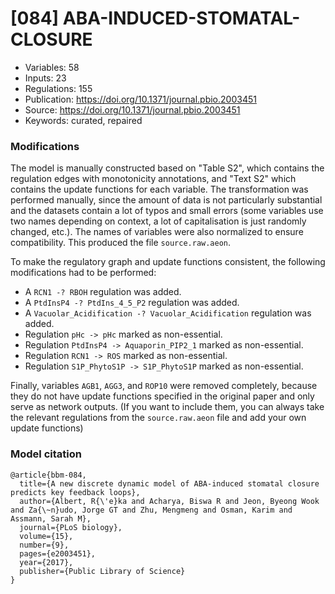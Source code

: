 # \[084\] ABA-INDUCED-STOMATAL-CLOSURE

 - Variables: 58
 - Inputs: 23
 - Regulations: 155
 - Publication: https://doi.org/10.1371/journal.pbio.2003451
 - Source: https://doi.org/10.1371/journal.pbio.2003451
 - Keywords: curated, repaired


### Modifications

The model is manually constructed based on "Table S2", which contains the regulation edges with monotonicity annotations, and "Text S2" which contains the update functions for each variable. The transformation was performed manually, since the amount of data is not particularly substantial and the datasets contain a lot of typos and small errors (some variables use two names depending on context, a lot of capitalisation is just randomly changed, etc.). The names of variables were also normalized to ensure compatibility. This produced the file `source.raw.aeon`.

To make the regulatory graph and update functions consistent, the following modifications had to be performed:
 - A `RCN1 -? RBOH` regulation was added.
 - A `PtdInsP4 -? PtdIns_4_5_P2` regulation was added.
 - A `Vacuolar_Acidification -? Vacuolar_Acidification` regulation was added.
 - Regulation `pHc -> pHc` marked as non-essential.
 - Regulation `PtdInsP4 -> Aquaporin_PIP2_1` marked as non-essential.
 - Regulation `RCN1 -> ROS` marked as non-essential.
 - Regulation `S1P_PhytoS1P -> S1P_PhytoS1P` marked as non-essential. 

Finally, variables `AGB1`, `AGG3`, and `ROP10` were removed completely, because they do not have update functions specified in the original paper and only serve as network outputs. (If you want to include them, you can always take the relevant regulations from the `source.raw.aeon` file and add your own update functions)

### Model citation

```
@article{bbm-084,
  title={A new discrete dynamic model of ABA-induced stomatal closure predicts key feedback loops},
  author={Albert, R{\'e}ka and Acharya, Biswa R and Jeon, Byeong Wook and Za{\~n}udo, Jorge GT and Zhu, Mengmeng and Osman, Karim and Assmann, Sarah M},
  journal={PLoS biology},
  volume={15},
  number={9},
  pages={e2003451},
  year={2017},
  publisher={Public Library of Science}
}
```

